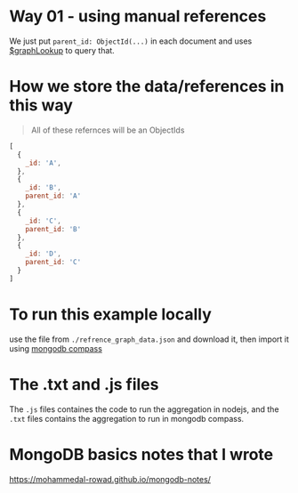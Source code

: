 # Way 01 - using manual references


We just put `parent_id: ObjectId(...)` in each document and uses [$graphLookup](https://docs.mongodb.com/manual/reference/operator/aggregation/graphLookup/) to query that.

# How we store the data/references in this way

> All of these refernces will be an ObjectIds

```js
[
  {
    _id: 'A',
  },
  {
    _id: 'B',
    parent_id: 'A'
  },
  {
    _id: 'C',
    parent_id: 'B'
  },
  {
    _id: 'D',
    parent_id: 'C'
  }
]
```

# To run this example locally

use the file from `./refrence_graph_data.json` and download it, then import it using [mongodb compass](https://www.mongodb.com/products/compass) 


# The .txt and .js files

The `.js` files containes the code to run the aggregation in nodejs, and the `.txt` files contains the aggregation to run in mongodb compass.

# MongoDB basics notes that I wrote

https://mohammedal-rowad.github.io/mongodb-notes/

